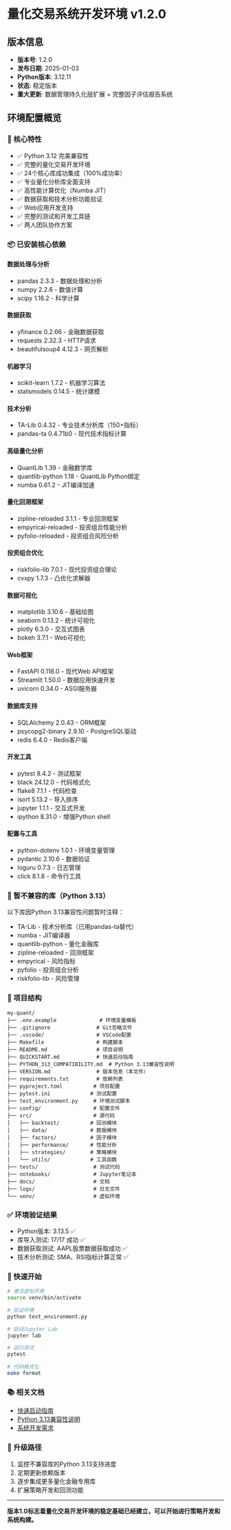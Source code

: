 # 量化交易系统开发环境 v1.2.0

## 版本信息
- **版本号**: 1.2.0
- **发布日期**: 2025-01-03
- **Python版本**: 3.12.11
- **状态**: 稳定版本
- **重大更新**: 数据管理持久化层扩展 + 完整因子评估报告系统

## 环境配置概览

### 🎯 核心特性
- ✅ Python 3.12 完美兼容性
- ✅ 完整的量化交易开发环境
- ✅ 24个核心库成功集成（100%成功率）
- ✅ 专业量化分析库全面支持
- ✅ 高性能计算优化（Numba JIT）
- ✅ 数据获取和技术分析功能验证
- ✅ Web应用开发支持
- ✅ 完整的测试和开发工具链
- ✅ 两人团队协作方案

### 📦 已安装核心依赖

#### 数据处理与分析
- pandas 2.3.3 - 数据处理和分析
- numpy 2.2.6 - 数值计算
- scipy 1.16.2 - 科学计算

#### 数据获取
- yfinance 0.2.66 - 金融数据获取
- requests 2.32.3 - HTTP请求
- beautifulsoup4 4.12.3 - 网页解析

#### 机器学习
- scikit-learn 1.7.2 - 机器学习算法
- statsmodels 0.14.5 - 统计建模

#### 技术分析
- TA-Lib 0.4.32 - 专业技术分析库（150+指标）
- pandas-ta 0.4.71b0 - 现代技术指标计算

#### 高级量化分析
- QuantLib 1.39 - 金融数学库
- quantlib-python 1.18 - QuantLib Python绑定
- numba 0.61.2 - JIT编译加速

#### 量化回测框架
- zipline-reloaded 3.1.1 - 专业回测框架
- empyrical-reloaded - 投资组合性能分析
- pyfolio-reloaded - 投资组合风险分析

#### 投资组合优化
- riskfolio-lib 7.0.1 - 现代投资组合理论
- cvxpy 1.7.3 - 凸优化求解器

#### 数据可视化
- matplotlib 3.10.6 - 基础绘图
- seaborn 0.13.2 - 统计可视化
- plotly 6.3.0 - 交互式图表
- bokeh 3.7.1 - Web可视化

#### Web框架
- FastAPI 0.118.0 - 现代Web API框架
- Streamlit 1.50.0 - 数据应用快速开发
- uvicorn 0.34.0 - ASGI服务器

#### 数据库支持
- SQLAlchemy 2.0.43 - ORM框架
- psycopg2-binary 2.9.10 - PostgreSQL驱动
- redis 6.4.0 - Redis客户端

#### 开发工具
- pytest 8.4.2 - 测试框架
- black 24.12.0 - 代码格式化
- flake8 7.1.1 - 代码检查
- isort 5.13.2 - 导入排序
- jupyter 1.1.1 - 交互式开发
- ipython 8.31.0 - 增强Python shell

#### 配置与工具
- python-dotenv 1.0.1 - 环境变量管理
- pydantic 2.10.6 - 数据验证
- loguru 0.7.3 - 日志管理
- click 8.1.8 - 命令行工具

### 🚫 暂不兼容的库（Python 3.13）
以下库因Python 3.13兼容性问题暂时注释：
- TA-Lib - 技术分析库（已用pandas-ta替代）
- numba - JIT编译器
- quantlib-python - 量化金融库
- zipline-reloaded - 回测框架
- empyrical - 风险指标
- pyfolio - 投资组合分析
- riskfolio-lib - 风险管理

### 📁 项目结构
```
my-quant/
├── .env.example              # 环境变量模板
├── .gitignore               # Git忽略文件
├── .vscode/                 # VSCode配置
├── Makefile                 # 构建脚本
├── README.md                # 项目说明
├── QUICKSTART.md            # 快速启动指南
├── PYTHON_313_COMPATIBILITY.md  # Python 3.13兼容性说明
├── VERSION.md               # 版本信息（本文件）
├── requirements.txt         # 依赖列表
├── pyproject.toml          # 项目配置
├── pytest.ini             # 测试配置
├── test_environment.py     # 环境测试脚本
├── config/                 # 配置文件
├── src/                    # 源代码
│   ├── backtest/          # 回测模块
│   ├── data/              # 数据模块
│   ├── factors/           # 因子模块
│   ├── performance/       # 性能分析
│   ├── strategies/        # 策略模块
│   └── utils/             # 工具函数
├── tests/                  # 测试代码
├── notebooks/              # Jupyter笔记本
├── docs/                   # 文档
├── logs/                   # 日志文件
└── venv/                   # 虚拟环境
```

### ✅ 环境验证结果
- Python版本: 3.13.5 ✅
- 库导入测试: 17/17 成功 ✅
- 数据获取测试: AAPL股票数据获取成功 ✅
- 技术分析测试: SMA、RSI指标计算正常 ✅

### 🚀 快速开始
```bash
# 激活虚拟环境
source venv/bin/activate

# 验证环境
python test_environment.py

# 启动Jupyter Lab
jupyter lab

# 运行测试
pytest

# 代码格式化
make format
```

### 📚 相关文档
- [快速启动指南](QUICKSTART.md)
- [Python 3.13兼容性说明](PYTHON_313_COMPATIBILITY.md)
- [系统开发需求](06-量化交易系统开发需求详细说明书.md)

### 🔄 升级路径
1. 监控不兼容库的Python 3.13支持进度
2. 定期更新依赖版本
3. 逐步集成更多量化金融专用库
4. 扩展策略开发和回测功能

---

**版本1.0标志着量化交易开发环境的稳定基础已经建立，可以开始进行策略开发和系统构建。**